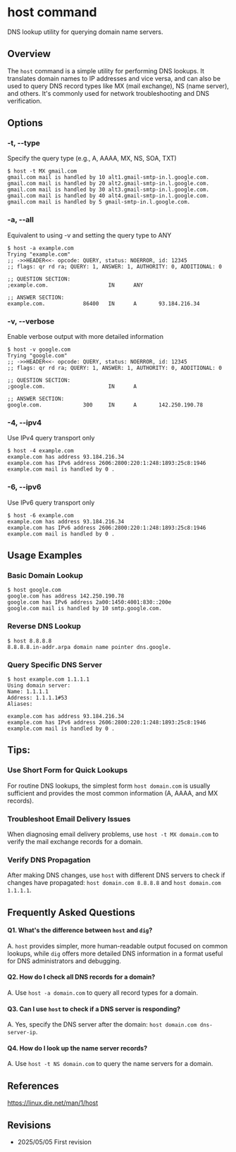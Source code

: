 # host command

DNS lookup utility for querying domain name servers.

## Overview

The `host` command is a simple utility for performing DNS lookups. It translates domain names to IP addresses and vice versa, and can also be used to query DNS record types like MX (mail exchange), NS (name server), and others. It's commonly used for network troubleshooting and DNS verification.

## Options

### **-t, --type**

Specify the query type (e.g., A, AAAA, MX, NS, SOA, TXT)

```console
$ host -t MX gmail.com
gmail.com mail is handled by 10 alt1.gmail-smtp-in.l.google.com.
gmail.com mail is handled by 20 alt2.gmail-smtp-in.l.google.com.
gmail.com mail is handled by 30 alt3.gmail-smtp-in.l.google.com.
gmail.com mail is handled by 40 alt4.gmail-smtp-in.l.google.com.
gmail.com mail is handled by 5 gmail-smtp-in.l.google.com.
```

### **-a, --all**

Equivalent to using -v and setting the query type to ANY

```console
$ host -a example.com
Trying "example.com"
;; ->>HEADER<<- opcode: QUERY, status: NOERROR, id: 12345
;; flags: qr rd ra; QUERY: 1, ANSWER: 1, AUTHORITY: 0, ADDITIONAL: 0

;; QUESTION SECTION:
;example.com.                   IN      ANY

;; ANSWER SECTION:
example.com.            86400   IN      A       93.184.216.34
```

### **-v, --verbose**

Enable verbose output with more detailed information

```console
$ host -v google.com
Trying "google.com"
;; ->>HEADER<<- opcode: QUERY, status: NOERROR, id: 12345
;; flags: qr rd ra; QUERY: 1, ANSWER: 1, AUTHORITY: 0, ADDITIONAL: 0

;; QUESTION SECTION:
;google.com.                    IN      A

;; ANSWER SECTION:
google.com.             300     IN      A       142.250.190.78
```

### **-4, --ipv4**

Use IPv4 query transport only

```console
$ host -4 example.com
example.com has address 93.184.216.34
example.com has IPv6 address 2606:2800:220:1:248:1893:25c8:1946
example.com mail is handled by 0 .
```

### **-6, --ipv6**

Use IPv6 query transport only

```console
$ host -6 example.com
example.com has address 93.184.216.34
example.com has IPv6 address 2606:2800:220:1:248:1893:25c8:1946
example.com mail is handled by 0 .
```

## Usage Examples

### Basic Domain Lookup

```console
$ host google.com
google.com has address 142.250.190.78
google.com has IPv6 address 2a00:1450:4001:830::200e
google.com mail is handled by 10 smtp.google.com.
```

### Reverse DNS Lookup

```console
$ host 8.8.8.8
8.8.8.8.in-addr.arpa domain name pointer dns.google.
```

### Query Specific DNS Server

```console
$ host example.com 1.1.1.1
Using domain server:
Name: 1.1.1.1
Address: 1.1.1.1#53
Aliases: 

example.com has address 93.184.216.34
example.com has IPv6 address 2606:2800:220:1:248:1893:25c8:1946
example.com mail is handled by 0 .
```

## Tips:

### Use Short Form for Quick Lookups

For routine DNS lookups, the simplest form `host domain.com` is usually sufficient and provides the most common information (A, AAAA, and MX records).

### Troubleshoot Email Delivery Issues

When diagnosing email delivery problems, use `host -t MX domain.com` to verify the mail exchange records for a domain.

### Verify DNS Propagation

After making DNS changes, use `host` with different DNS servers to check if changes have propagated: `host domain.com 8.8.8.8` and `host domain.com 1.1.1.1`.

## Frequently Asked Questions

#### Q1. What's the difference between `host` and `dig`?
A. `host` provides simpler, more human-readable output focused on common lookups, while `dig` offers more detailed DNS information in a format useful for DNS administrators and debugging.

#### Q2. How do I check all DNS records for a domain?
A. Use `host -a domain.com` to query all record types for a domain.

#### Q3. Can I use `host` to check if a DNS server is responding?
A. Yes, specify the DNS server after the domain: `host domain.com dns-server-ip`.

#### Q4. How do I look up the name server records?
A. Use `host -t NS domain.com` to query the name servers for a domain.

## References

https://linux.die.net/man/1/host

## Revisions

- 2025/05/05 First revision